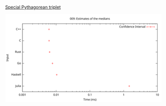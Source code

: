 [Special Pythagorean triplet](https://projecteuler.net/problem=9)

![Estimates of the medians](/plots/009.svg)
